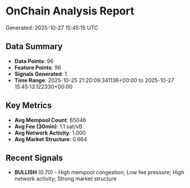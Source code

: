 # OnChain Analysis Report
Generated: 2025-10-27 15:45:15 UTC

## Data Summary
- **Data Points**: 96
- **Feature Points**: 96
- **Signals Generated**: 1
- **Time Range**: 2025-10-25 21:20:09.341136+00:00 to 2025-10-27 15:45:13.122330+00:00

## Key Metrics
- **Avg Mempool Count**: 65046
- **Avg Fee (30min)**: 1.1 sat/vB
- **Avg Network Activity**: 1.000
- **Avg Market Structure**: 0.664

## Recent Signals
- **BULLISH** (0.70) - High mempool congestion; Low fee pressure; High network activity; Strong market structure
